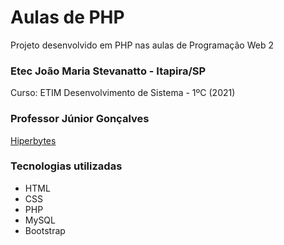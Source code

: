 # Aulas de PHP
Projeto desenvolvido em PHP nas aulas de Programação Web 2

### Etec João Maria Stevanatto - Itapira/SP
Curso: ETIM Desenvolvimento de Sistema - 1ºC (2021)

### Professor Júnior Gonçalves
[Hiperbytes](https://hiperbytes.com.br/)

### Tecnologias utilizadas 
* HTML
* CSS
* PHP
* MySQL
* Bootstrap
